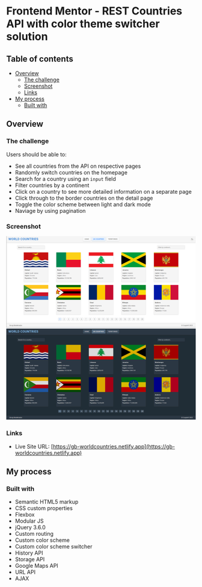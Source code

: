 # Frontend Mentor - REST Countries API with color theme switcher solution

## Table of contents

- [Overview](#overview)
  - [The challenge](#the-challenge)
  - [Screenshot](#screenshot)
  - [Links](#links)
- [My process](#my-process)
  - [Built with](#built-with)

## Overview

### The challenge

Users should be able to:

- See all countries from the API on respective pages
- Randomly switch countries on the homepage
- Search for a country using an `input` field
- Filter countries by a continent
- Click on a country to see more detailed information on a separate page
- Click through to the border countries on the detail page
- Toggle the color scheme between light and dark mode
- Naviage by using pagination

### Screenshot

![light-mode screenshot](./design/mine/1.png)
![dark-mode screenshot](./design/mine/2.png)

### Links

- Live Site URL: [https://gb-worldcountries.netlify.app](https://gb-worldcountries.netlify.app)

## My process

### Built with

- Semantic HTML5 markup
- CSS custom properties
- Flexbox
- Modular JS
- jQuery 3.6.0
- Custom routing
- Custom color scheme
- Custom color scheme switcher
- History API
- Storage API
- Google Maps API
- URL API
- AJAX
